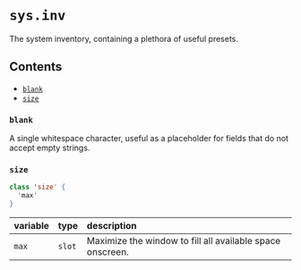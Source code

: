# `sys.inv`

The system inventory, containing a plethora of useful presets.


## Contents

- [`blank`](#blank)
- [`size`](#size)


### `blank`
A single whitespace character, useful as a placeholder for fields that do not accept empty strings.


### `size`

```coffee
class 'size' {
  'max'
}
```

| variable | type | description |
| :------- | :--- | :---------- |
| `max` | `slot` | Maximize the window to fill all available space onscreen. |
